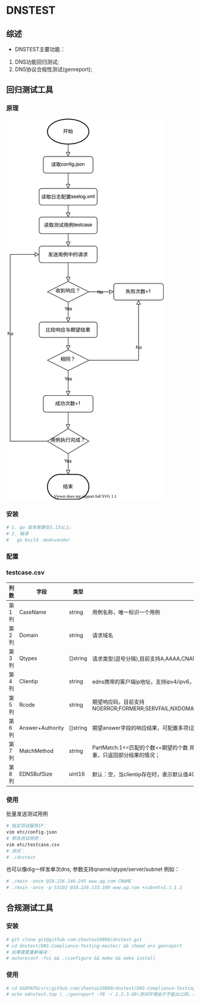 # DNSTEST

## 综述

* DNSTEST主要功能：

1. DNS功能回归测试;
2. DNS协议合规性测试(genreport);

## 回归测试工具

### 原理
![流程图](./doc/流程图.svg)

### 安装

```bash
# 1. go 版本需要在1.13以上。
# 2. 编译
#   go build -mod=vendor
```

### 配置

### testcase.csv

| 列数  | 字段        | 类型     | 说明                                                         |
| ----- | ----------- | -------- | ------------------------------------------------------------ |
| 第1列 | CaseName    | string   | 用例名称，唯一标识一个用例                                   |
| 第2列 | Domain      | string   | 请求域名                                                     |
| 第3列 | Qtypes      | []string | 请求类型(逗号分隔),目前支持A,AAAA,CNAME,NS,MX,PTR,CAA,SRV,TXT,SOA,ANY |
| 第4列 | Clientip    | string   | edns携带的客户端ip地址，支持ipv4/ipv6，支持加掩码            |
| 第5列 | Rcode       | string   | 期望响应码，目前支持NOERROR;FORMERR;SERVFAIL;NXDOMAIN;NOTIMPL;REFUSED;YXDOMAIN;YXRRSET;NXRRSET;NOTAUTH;NOTZONE;BADSIG;BADKEY;BADTIME;BADMODE;BADNAME;BADALG;BADTRUNC;BADCOOKIE |
| 第6列 | Answer+Authority | []string | 期望answer字段的响应结果，可配置多项(逗号分隔)；格式参考rfc1035; <domain> [<ttl>] [<class>] <type> <rrdata> |
| 第7列 | MatchMethod | string   | PartMatch:1<=匹配的个数<=期望的个数 并且 匹配的个数 = 响应的个数 则返回正确; AllMatch:全部匹配返回正确；具体数字：表示应返回的响应的个数(默认：-1，表示不指定)；这个参数主要针对A记录会配置权重，只返回部分结果的情况； |
| 第8列 | EDNSBufSize | uint16   | 默认：空，当clientip存在时，表示默认值4096；当clientip不存在时，表示不携带edns选项 |

### 使用

批量发送测试用例
```bash
# 指定测试服务IP：
vim etc/config.json
# 修改测试用例：
vim etc/testcase.csv
# 测试：
# ./dnstest
```

也可以像dig一样发单次dns, 参数支持qname/qtype/server/subnet
例如：
```bash
# ./main -once @10.226.146.245 www.qq.com CNAME
# ./main -once -p 53102 @10.226.133.100 www.qq.com +subnet=1.1.1.1
```

## 合规测试工具

### 安装

```bash
# git clone git@github.com:zhaotao19860/dnstest.git
# cd dnstest/DNS-Compliance-Testing-master/ && chmod a+x genreport
# 如果需要重新编译：
# autoreconf -fvi && ./configure && make && make install
```

### 使用

```bash
# cd $GOPATH/src/github.com/zhaotao19860/dnstest/DNS-Compliance-Testing-master
# echo ednstest.top | ./genreport -fB -r 2.2.3.69(测试环境由于不能出公网，需要修改测试域名的ns，指向测试的授权服务器地址)
```
      

